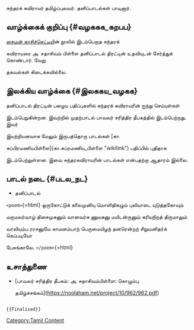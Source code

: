 சுந்தரக் கவிராயர் தமிழ்ப்புலவர். தனிப்பாடல்கள் பாடினார்.

## வாழ்க்கைக் குறிப்பு {#வழககக_கறபப}

[சைமன் காசிச்செட்டிய](சைமன்_காசிச்_செட்டி "wikilink")ின் நூலில் இடம்பெறாத சுந்தரக்
கவிராயரை அ. சதாசிவம் பிள்ளை தனிப்பாடல் திரட்டின் உதவியுடன் சேர்த்துக் கொண்டார். வேறு
தகவல்கள் கிடைக்கவில்லை.

## இலக்கிய வாழ்க்கை {#இலககய_வழகக}

தனிப்பாடல் திரட்டின் பழைய பதிப்புகளில் சுந்தரக் கவிராயரின் ஐந்து செய்யுள்கள்
இடம்பெறுகின்றன. இவற்றில் முதற்பாடல் பாவலர் சரித்திர தீபகத்தில் இடம்பெற்றது. இவர்
இயற்றியனவாக மேலும் இருபத்தொரு பாடல்கள் [கா.
சுப்பிரமணியபிள்ளை](கா.சுப்ரமணிய_பிள்ளை "wikilink") பதிப்பில் புதிதாக
இடம்பெற்றுள்ளன. இவை சுந்தரகவிராயரின் பாடல்கள் என்பதற்கு ஆதாரம் இல்லை.

## பாடல் நடை {#படல_நட}

-   தனிப்பாடல்

`<poem>`{=html} ஒருகோட்டுக் கலைமுனியு மொளிதிகழும் புலியாடை யுடுத்தகோவும்
மருமலர்வாழ் திசைமுகனும் வானவர்க ணுயகனு மயிடன்ருனும் கரியநிறத் திருமாலும்
வாலியும்ப ரரசனுமே காமனம்பாற் பெருமையிழந் தனரென்றற் சிறுமனிதர்க் கெப்படியோ
பேசுங்காலே. `</poem>`{=html}

## உசாத்துணை

-   [பாவலர் சரித்திர தீபகம்: அ. சதாசிவம்பிள்ளை: கொழும்பு
    தமிழ்ச்சங்கம்](https://noolaham.net/project/10/962/962.pdf)

```{=mediawiki}
{{Finalised}}
```
[Category:Tamil Content](Category:Tamil_Content "wikilink")
